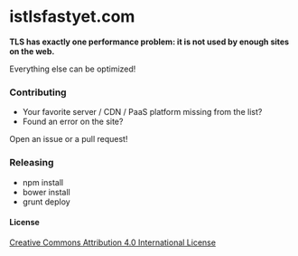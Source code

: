 # istlsfastyet.com

**TLS has exactly one performance problem: it is not used by enough sites on the web.** 

Everything else can be optimized!


### Contributing

* Your favorite server / CDN / PaaS platform missing from the list?
* Found an error on the site? 

Open an issue or a pull request!

### Releasing
* npm install
* bower install
* grunt deploy

#### License

[Creative Commons Attribution 4.0 International License](https://creativecommons.org/licenses/by/4.0/deed.en_US)
